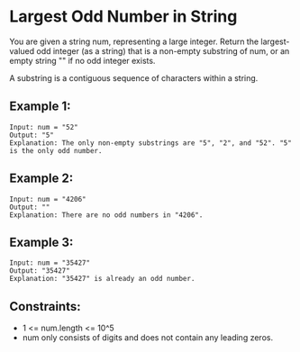 # Largest Odd Number in String

You are given a string num, representing a large integer. Return the largest-valued odd integer (as a string) that is a non-empty substring of num, or an empty string "" if no odd integer exists.

A substring is a contiguous sequence of characters within a string.

## Example 1:

```
Input: num = "52"
Output: "5"
Explanation: The only non-empty substrings are "5", "2", and "52". "5" is the only odd number.
```

## Example 2:

```
Input: num = "4206"
Output: ""
Explanation: There are no odd numbers in "4206".
```

## Example 3:

```
Input: num = "35427"
Output: "35427"
Explanation: "35427" is already an odd number.
```

## Constraints:

- 1 <= num.length <= 10^5
- num only consists of digits and does not contain any leading zeros.
